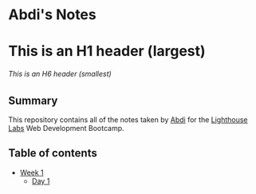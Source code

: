 # Abdi's Notes
# This is an H1 header (largest)
###### This is an H6 header (smallest)

## Summary

This repository contains all of the notes taken by [Abdi](https://github.com/TorontosFinest) for the [Lighthouse Labs](https://www.lighthouselabs.ca/) Web Development Bootcamp.

## Table of contents
 * [Week 1](/Week_1)
   * [Day 1](/Week_1/Day_1)